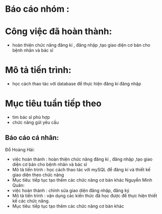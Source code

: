 # Báo cáo nhóm :
# Công việc đã hoàn thành:
- hoàn thiện chức năng đăng kí , đăng nhập ,tạo giao diện cơ bản cho bệnh nhân và bác sĩ
# Mô tả tiến trình:
- học cách thao tác với database để thực hiện đăng kí đăng nhập
# Mục tiêu tuần tiếp theo
- tìm bác sĩ phù hợp
- chức năng gửi yêu cầu  
## Báo cáo cá nhân:
Đỗ Hoàng Hải:
- việc hoàn thành : hoàn thiện chức năng đăng kí , đăng nhập ,tạo giao diện cơ bản cho bệnh nhân và bác sĩ
- Mô tả tiến trình : học cách thao tác với mySQL để đăng kí và thiết kế giao diện theo chức năng
- Mục tiêu: tiếp tục tạo thêm các chức năng cơ bản khác
Nguyễn Minh Quân:
- việc hoàn thành : chỉnh sửa giao diện đăng nhập, đăng ký
- Mô tả tiến trình : vận dụng các kiến thức đã học được để thực hiện thiết kế các chức năng.
- Mục tiêu: tiếp tục tạo thêm các chức năng cơ bản khác
